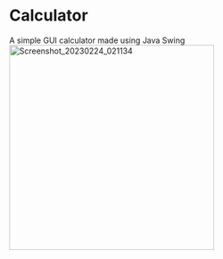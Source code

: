 # Calculator
A simple GUI calculator made using Java Swing
<img width="367" alt="Screenshot_20230224_021134" src="https://user-images.githubusercontent.com/55224565/221132557-ee92f951-3e42-4515-a018-ff1c9408eaea.png">

